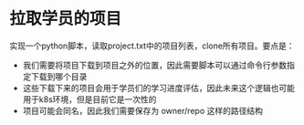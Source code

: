 # 拉取学员的项目

实现一个python脚本，读取project.txt中的项目列表，clone所有项目。要点是：
- 我们需要将项目下载到项目之外的位置，因此需要脚本可以通过命令行参数指定下载到哪个目录
- 这些下载下来的项目会用于学员们的学习进度评估，因此未来这个逻辑也可能用于k8s环境，但是目前它是一次性的
- 项目可能会同名，因此我们需要保存为 owner/repo 这样的路径结构